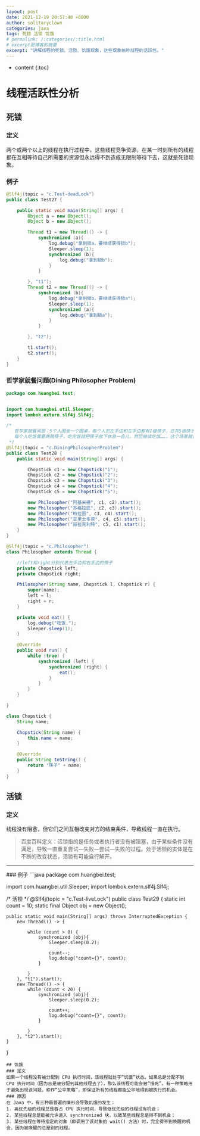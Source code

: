 ```yaml
---
layout: post
date: 2021-12-19 20:57:40 +0800
author: solitaryclown
categories: java
tags: 死锁 活锁 饥饿
# permalink: /:categories/:title.html
# excerpt是博客的摘要
excerpt: "讲解线程的死锁、活锁、饥饿现象，这些现象统称线程的活跃性。"
---
```

* content
{:toc}


# 线程活跃性分析
## 死锁
### 定义
两个或两个以上的线程在执行过程中，这些线程竞争资源，在某一时刻所有的线程都在互相等待自己所需要的资源但永远得不到造成无限制等待下去，这就是死锁现象。
### 例子
```java
@Slf4j(topic = "c.Test-deadLock")
public class Test27 {

    public static void main(String[] args) {
        Object a = new Object();
        Object b = new Object();

        Thread t1 = new Thread(() -> {
            synchronized (a){
                log.debug("拿到锁a，要继续获得锁b");
                Sleeper.sleep(1);
                synchronized (b){
                    log.debug("拿到锁b");
                }
            }

        }, "t1");
        Thread t2 = new Thread(() -> {
            synchronized (b){
                log.debug("拿到锁b，要继续获得锁a");
                Sleeper.sleep(1);
                synchronized (a){
                    log.debug("拿到锁a");
                }
            }

        }, "t2");

        t1.start();
        t2.start();
    }
}
```
### 哲学家就餐问题(Dining Philosopher Problem)
```java
package com.huangbei.test;


import com.huangbei.util.Sleeper;
import lombok.extern.slf4j.Slf4j;

/*
   哲学家就餐问题：5个人围坐一个圆桌，每个人的左手边和左手边都有1根筷子，总共5根筷子。
   每个人吃饭需要两根筷子，吃完饭就把筷子放下休息一会儿，然后继续吃饭……，这个场景就会引起死锁问题。
 */
@Slf4j(topic = "c.DiningPhilosopherProblem")
public class Test28 {
    public static void main(String[] args) {

        Chopstick c1 = new Chopstick("1");
        Chopstick c2 = new Chopstick("2");
        Chopstick c3 = new Chopstick("3");
        Chopstick c4 = new Chopstick("4");
        Chopstick c5 = new Chopstick("5");

        new Philosopher("阿基米德", c1, c2).start();
        new Philosopher("苏格拉底", c2, c3).start();
        new Philosopher("柏拉图", c3, c4).start();
        new Philosopher("亚里士多德", c4, c5).start();
        new Philosopher("赫拉克利特", c5, c1).start();
    }
}

@Slf4j(topic = "c.Philosopher")
class Philosopher extends Thread {

    //left和right分别代表左手边和右手边的筷子
    private Chopstick left;
    private Chopstick right;

    Philosopher(String name, Chopstick l, Chopstick r) {
        super(name);
        left = l;
        right = r;
    }

    private void eat() {
        log.debug("吃饭.");
        Sleeper.sleep(1);
    }

    @Override
    public void run() {
        while (true) {
            synchronized (left) {
                synchronized (right) {
                    eat();
                }
            }
        }
    }

}

class Chopstick {
    String name;

    Chopstick(String name) {
        this.name = name;
    }

    @Override
    public String toString() {
        return "筷子" + name;
    }
}

```
## 活锁
### 定义
线程没有阻塞，但它们之间互相改变对方的结束条件，导致线程一直在执行。
> 百度百科定义：活锁指的是任务或者执行者没有被阻塞，由于某些条件没有满足，导致一直重复尝试—失败—尝试—失败的过程。处于活锁的实体是在不断的改变状态，活锁有可能自行解开。

<hr>
### 例子
```java
package com.huangbei.test;


import com.huangbei.util.Sleeper;
import lombok.extern.slf4j.Slf4j;

/*
    活锁
 */
@Slf4j(topic = "c.Test-liveLock")
public class Test29 {
    static int count = 10;
    static final Object obj = new Object();

    public static void main(String[] args) throws InterruptedException {
        new Thread(() -> {

            while (count > 0) {
                synchronized (obj){
                    Sleeper.sleep(0.2);

                    count--;
                    log.debug("count={}", count);
                }

            }
        }, "t1").start();
        new Thread(() -> {
            while (count < 20) {
                synchronized (obj){
                    Sleeper.sleep(0.2);

                    count++;
                    log.debug("count={}", count);
                }

            }
        }, "t2").start();
    }
}

```
## 饥饿
### 定义
如果一个线程没有被分配到 CPU 执行时间，该线程就处于“饥饿”状态。如果总是分配不到 CPU 执行时间（因为总是被分配到其他线程去了），那么该线程可能会被“饿死”。有一种策略用于避免出现该问题，称作“公平策略”，即保证所有的线程都能公平地得到被执行的机会。
### 原因
在 Java 中，有三种最普遍的情形会导致饥饿的发生：
1. 高优先级的线程总是吞占 CPU 执行时间，导致低优先级的线程没有机会；
2. 某些线程总是能被允许进入 synchronized 块，以致某些线程总是得不到机会；
3. 某些线程在等待指定的对象（即调用了该对象的 wait() 方法）时，完全得不到唤醒的机会，因为被唤醒的总是别的线程。
